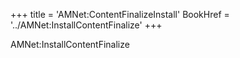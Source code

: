 +++
title = 'AMNet:ContentFinalizeInstall'
BookHref = '../AMNet:InstallContentFinalize'
+++

AMNet:InstallContentFinalize
